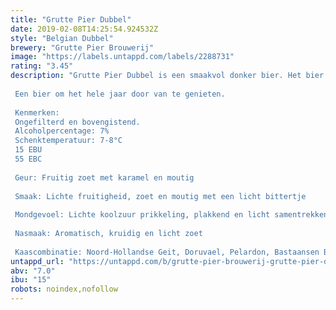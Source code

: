 ```yaml
---
title: "Grutte Pier Dubbel"
date: 2019-02-08T14:25:54.924532Z
style: "Belgian Dubbel"
brewery: "Grutte Pier Brouwerij"
image: "https://labels.untappd.com/labels/2288731"
rating: "3.45"
description: "Grutte Pier Dubbel is een smaakvol donker bier. Het bier heeft een aroma van donker fruit en banaan. De smaak is moutig, karamel en zoet met een fruitigheid van banaan, vanille en is een beetje nootachtig. De afdronk gaat van zoet naar bitter.   Een bier om het hele jaar door van te genieten.  Kenmerken: Ongefilterd en bovengistend. Alcoholpercentage: 7% Schenktemperatuur: 7-8°C 15 EBU 55 EBC  Geur: Fruitig zoet met karamel en moutig  Smaak: Lichte fruitigheid, zoet en moutig met een licht bittertje  Mondgevoel: Lichte koolzuur prikkeling, plakkend en licht samentrekkend  Nasmaak: Aromatisch, kruidig en licht zoet  Kaascombinatie: Noord-Hollandse Geit, Doruvael, Pelardon, Bastaansen Blauw (4 maand), Gorgonzola dolce"
untappd_url: "https://untappd.com/b/grutte-pier-brouwerij-grutte-pier-dubbel/2288731"
abv: "7.0"
ibu: "15"
robots: noindex,nofollow
---
```

